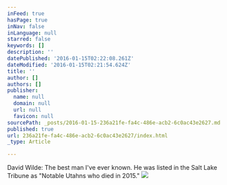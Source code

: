 ```yaml
---
inFeed: true
hasPage: true
inNav: false
inLanguage: null
starred: false
keywords: []
description: ''
datePublished: '2016-01-15T02:22:08.261Z'
dateModified: '2016-01-15T02:21:54.624Z'
title: ''
author: []
authors: []
publisher:
  name: null
  domain: null
  url: null
  favicon: null
sourcePath: _posts/2016-01-15-236a21fe-fa4c-486e-acb2-6c0ac43e2627.md
published: true
url: 236a21fe-fa4c-486e-acb2-6c0ac43e2627/index.html
_type: Article

---
```

David Wilde: The best man I've ever known. He was listed in the Salt Lake Tribune as "Notable Utahns who died in 2015."
![](https://the-grid-user-content.s3-us-west-2.amazonaws.com/7d44fcb0-7eb6-44ca-8134-41364fcdf367.jpg)